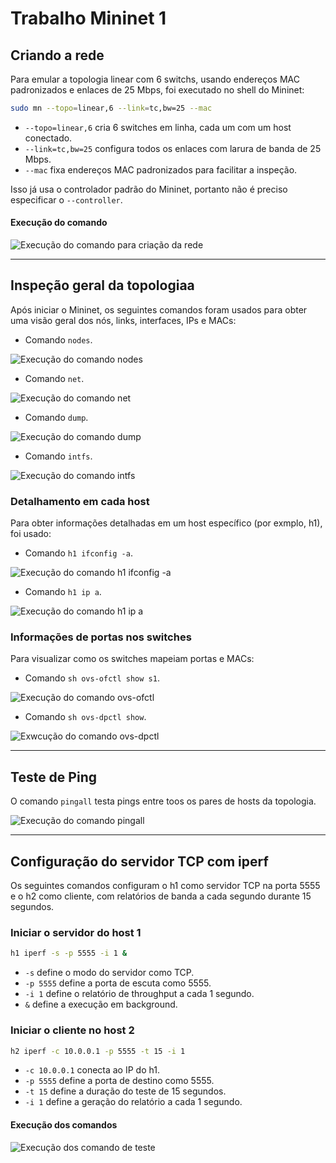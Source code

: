 # Trabalho Mininet 1

## Criando a rede

Para emular a topologia linear com 6 switchs, usando endereços MAC padronizados e enlaces de 25 Mbps, foi executado no shell do Mininet:

```bash
sudo mn --topo=linear,6 --link=tc,bw=25 --mac
```

- `--topo=linear,6` cria 6 switches em linha, cada um com um host conectado.
- `--link=tc,bw=25` configura todos os enlaces com larura de banda de 25 Mbps.
- `--mac` fixa endereços MAC padronizados para facilitar a inspeção.

Isso já usa o controlador padrão do Mininet, portanto não é preciso especificar o `--controller`.

#### Execução do comando

![Execução do comando para criação da rede](./images/init_net_command.png)

---

## Inspeção geral da topologiaa

Após iniciar o Mininet, os seguintes comandos foram usados para obter uma visão geral dos nós, links, interfaces, IPs e MACs:

- Comando `nodes`.

![Execução do comando nodes](./images/command_node.png)

- Comando `net`.

![Execução do comando net](./images/command_net.png)

- Comando `dump`.

![Execução do comando dump](./images/command_dump.png)

- Comando `intfs`.

![Execução do comando intfs](./images/command_intfs.png)


### Detalhamento em cada host

Para obter informações detalhadas em um host específico (por exmplo, h1), foi usado: 

- Comando `h1 ifconfig -a`.

![Execução do comando h1 ifconfig -a](./images/command_ifconfiga.png)

- Comando `h1 ip a`.

![Execução do comando h1 ip a](./images/command_ip.png)


### Informações de portas nos switches

Para visualizar como os switches mapeiam portas e MACs:

- Comando `sh ovs-ofctl show s1`.

![Execução do comando ovs-ofctl](./images/command_ovs-ofctl.png)

- Comando `sh ovs-dpctl show`.

![Exwcução do comando ovs-dpctl](./images/command_ovs-spctl.png)

---

## Teste de Ping

O comando `pingall` testa pings entre toos os pares de hosts da topologia.

![Execução do comando pingall](./images/command_pingall.png)

---

## Configuração do servidor TCP com iperf

Os seguintes comandos configuram o h1 como servidor TCP na porta 5555 e o h2 como cliente, com relatórios de banda a cada segundo durante 15 segundos.

### Iniciar o servidor do host 1

```bash
h1 iperf -s -p 5555 -i 1 &
```

- `-s` define o modo do servidor como TCP.
- `-p 5555` define a porta de escuta como 5555.
- `-i 1` define o relatório de throughput a cada 1 segundo.
- `&` define a execução em background.

### Iniciar o cliente no host 2

```bash
h2 iperf -c 10.0.0.1 -p 5555 -t 15 -i 1
```

- `-c 10.0.0.1` conecta ao IP do h1.
- `-p 5555` define a porta de destino como 5555.
- `-t 15` define a duração do teste de 15 segundos.
- `-i 1` define a geração do relatório a cada 1 segundo.

#### Execução dos comandos

![Execução dos comando de teste](./images/tests_commands.png)
